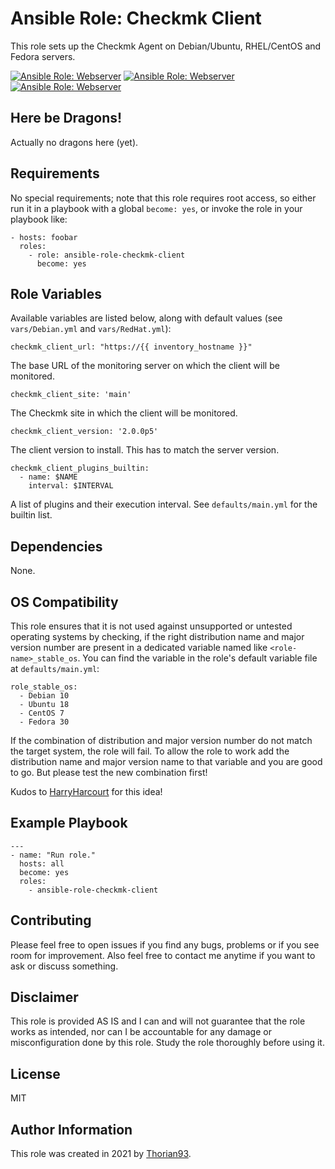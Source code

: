 # Ansible Role: Checkmk Client

 This role sets up the Checkmk Agent on Debian/Ubuntu, RHEL/CentOS and Fedora servers. 

[![Ansible Role: Webserver](https://img.shields.io/ansible/role/55241?style=flat-square)](https://galaxy.ansible.com/CaffeineCollective/ansible-role-checkmk-client)
[![Ansible Role: Webserver](https://img.shields.io/ansible/quality/55241?style=flat-square)](https://galaxy.ansible.com/CaffeineCollective/ansible-role-checkmk-client)
[![Ansible Role: Webserver](https://img.shields.io/ansible/role/d/55241?style=flat-square)](https://galaxy.ansible.com/CaffeineCollective/ansible-role-checkmk-client)

## Here be Dragons!

Actually no dragons here (yet).

## Requirements

No special requirements; note that this role requires root access, so either run it in a playbook with a global `become: yes`, or invoke the role in your playbook like:

    - hosts: foobar
      roles:
        - role: ansible-role-checkmk-client
          become: yes

## Role Variables

Available variables are listed below, along with default values (see `vars/Debian.yml` and `vars/RedHat.yml`):

    checkmk_client_url: "https://{{ inventory_hostname }}"

The base URL of the monitoring server on which the client will be monitored.

    checkmk_client_site: 'main'

The Checkmk site in which the client will be monitored.

    checkmk_client_version: '2.0.0p5'

The client version to install. This has to match the server version.

    checkmk_client_plugins_builtin:
      - name: $NAME
        interval: $INTERVAL

A list of plugins and their execution interval. See `defaults/main.yml` for the builtin list.

## Dependencies

None.

## OS Compatibility

This role ensures that it is not used against unsupported or untested operating systems by checking, if the right distribution name and major version number are present in a dedicated variable named like `<role-name>_stable_os`. You can find the variable in the role's default variable file at `defaults/main.yml`:

    role_stable_os:
      - Debian 10
      - Ubuntu 18
      - CentOS 7
      - Fedora 30

If the combination of distribution and major version number do not match the target system, the role will fail. To allow the role to work add the distribution name and major version name to that variable and you are good to go. But please test the new combination first!

Kudos to [HarryHarcourt](https://github.com/HarryHarcourt) for this idea!

## Example Playbook

    ---
    - name: "Run role."
      hosts: all
      become: yes
      roles:
        - ansible-role-checkmk-client

## Contributing

Please feel free to open issues if you find any bugs, problems or if you see room for improvement. Also feel free to contact me anytime if you want to ask or discuss something.

## Disclaimer

This role is provided AS IS and I can and will not guarantee that the role works as intended, nor can I be accountable for any damage or misconfiguration done by this role. Study the role thoroughly before using it.

## License

MIT

## Author Information

This role was created in 2021 by [Thorian93](http://thorian93.de/).
